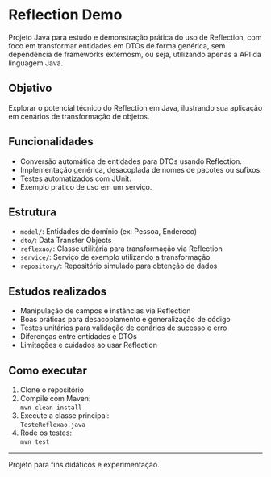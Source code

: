 # Reflection Demo

Projeto Java para estudo e demonstração prática do uso de Reflection, com foco em transformar entidades em DTOs de forma genérica, sem dependência de frameworks externosm, ou seja, utilizando apenas a API da linguagem Java.

## Objetivo

Explorar o potencial técnico do Reflection em Java, ilustrando sua aplicação em cenários de transformação de objetos.

## Funcionalidades

- Conversão automática de entidades para DTOs usando Reflection.
- Implementação genérica, desacoplada de nomes de pacotes ou sufixos.
- Testes automatizados com JUnit.
- Exemplo prático de uso em um serviço.

## Estrutura

- `model/`: Entidades de domínio (ex: Pessoa, Endereco)
- `dto/`: Data Transfer Objects
- `reflexao/`: Classe utilitária para transformação via Reflection
- `service/`: Serviço de exemplo utilizando a transformação
- `repository/`: Repositório simulado para obtenção de dados

## Estudos realizados

- Manipulação de campos e instâncias via Reflection
- Boas práticas para desacoplamento e generalização de código
- Testes unitários para validação de cenários de sucesso e erro
- Diferenças entre entidades e DTOs
- Limitações e cuidados ao usar Reflection

## Como executar

1. Clone o repositório
2. Compile com Maven:  
   `mvn clean install`
3. Execute a classe principal:  
   `TesteReflexao.java`
4. Rode os testes:  
   `mvn test`

---

Projeto para fins didáticos e experimentação.
